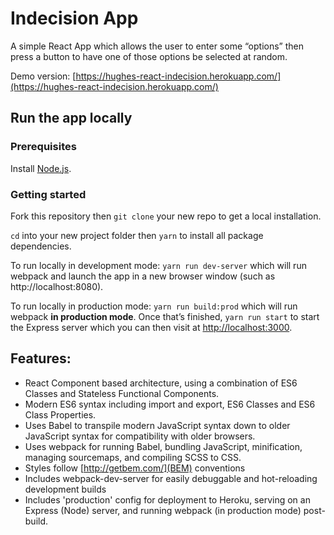 # Indecision App

A simple React App which allows the user to enter some “options” then press a button to have one of those options be selected at random.

Demo version: [https://hughes-react-indecision.herokuapp.com/](https://hughes-react-indecision.herokuapp.com/)

## Run the app locally

### Prerequisites

Install [Node.js](https://nodejs.org/en/).

### Getting started

Fork this repository then `git clone` your new repo to get a local installation.

`cd` into your new project folder then `yarn` to install all package dependencies.

To run locally in development mode: `yarn run dev-server` which will run webpack and launch the app in a new browser window (such as http://localhost:8080).

To run locally in production mode: `yarn run build:prod` which will run webpack **in production mode**. Once that’s finished, `yarn run start` to start the Express server which you can then visit at [http://localhost:3000](http://localhost:3000).

## Features:
- React Component based architecture, using a combination of ES6 Classes and Stateless Functional Components. 
- Modern ES6 syntax including import and export, ES6 Classes and ES6 Class Properties.
- Uses Babel to transpile modern JavaScript syntax down to older JavaScript syntax for compatibility with older browsers.
- Uses webpack for running Babel, bundling JavaScript, minification, managing sourcemaps, and compiling SCSS to CSS.
- Styles follow [http://getbem.com/](BEM) conventions
- Includes webpack-dev-server for easily debuggable and hot-reloading development builds
- Includes 'production' config for deployment to Heroku, serving on an Express (Node) server, and running webpack (in production mode) post-build.